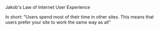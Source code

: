 Jakob's Law of Internet User Experience

In short:
"Users spend most of their time in other sites. This means that users prefer your site to work the same way as all"

